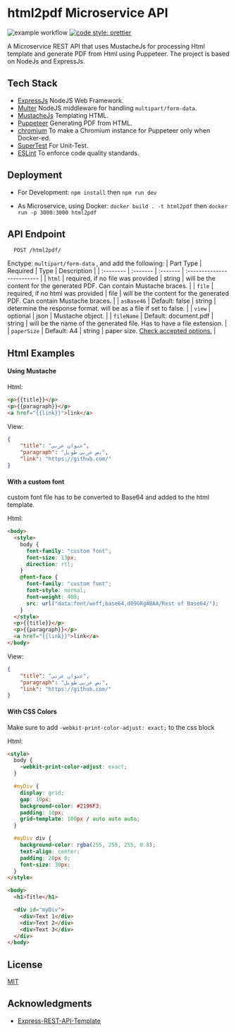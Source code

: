# html2pdf Microservice API
![example workflow](https://github.com/its-abdullah/Html2Pdf-Microservice-API/actions/workflows/node.js.yml/badge.svg)
[![code style: prettier](https://img.shields.io/badge/code_style-prettier-ff69b4.svg)](https://github.com/prettier/prettier)

A Microservice REST API that uses MustacheJs for processing Html template and generate PDF from Html using Puppeteer. The project is based on NodeJs and ExpressJs.


## Tech Stack
* [ExpressJs](https://github.com/expressjs/expressjs.com) NodeJS Web Framework.
* [Multer](https://github.com/expressjs/multer) NodeJS middleware for handling `multipart/form-data`.
* [MustacheJs](https://github.com/janl/mustache.js) Templating HTML.
* [Puppeteer](https://github.com/puppeteer/puppeteer/) Generating PDF from HTML.
* [chromium](https://www.chromium.org) To make a Chromium instance for Puppeteer only when Docker-ed.
* [SuperTest](https://github.com/ladjs/supertest) For Unit-Test.
* [ESLint](https://eslint.org/) To enforce code quality standards.


## Deployment
* For Development:
`npm install` then
`npm run dev`

* As Microservice, using Docker:
`docker build . -t html2pdf` then
`docker run -p 3000:3000 html2pdf`


## API Endpoint
```http
  POST /html2pdf/
```
Enctype: `multipart/form-data` , and add the following:
| Part Type | Required | Type     | Description                |
| :-------- | :------- | :------- | :------------------------- |
| `html` | required, if no file was provided | string | will be the content for the generated PDF. Can contain Mustache braces. |
| `file` | required, if no html was provided | file | will be the content for the generated PDF. Can contain Mustache braces. |
| `asBase46` | Default: false | string | determine the response format. will be as a file if set to false. |
| `view` | optional | json | Mustache object. |
| `fileName` | Default: document.pdf | string | will be the name of the generated file. Has to have a file extension. |
| `paperSize` | Default: A4 | string | paper size. [Check accepted options.](https://pptr.dev/api/puppeteer.paperformat) |


## Html Examples

#### Using Mustache
Html:
```Html
<p>{{title}}</p>
<p>{{paragraph}}</p>
<a href="{{link}}">link</a>
```

View:
```Json
{
    "title": "عنوان عربي",
    "paragraph": "نص عربي طويل",
    "link": "https://github.com/"
}
```

#### With a custom font
custom font file has to be converted to Base64 and added to the html template.

Html:
```Html
<body>
  <style>
    body {
      font-family: "custom font";
      font-size: 13px;
      direction: rtl;
    }
    @font-face {
      font-family: "custom font";
      font-style: normal;
      font-weight: 400;
      src: url("data:font/woff;base64,d09GRgABAA/Rest of Base64/");
    }
  </style>
  <p>{{title}}</p>
  <p>{{paragraph}}</p>
  <a href="{{link}}">link</a>
</body>
```

View:
```Json
{
    "title": "عنوان عربي",
    "paragraph": "نص عربي طويل",
    "link": "https://github.com/"
}
```

#### With CSS Colors
Make sure to add `-webkit-print-color-adjust: exact;` to the css block

Html:
```Html
<style>
  body {
    -webkit-print-color-adjust: exact;
  }

  #myDiv {
    display: grid;
    gap: 10px;
    background-color: #2196F3;
    padding: 10px;
    grid-template: 100px / auto auto auto;
  }

  #myDiv div {
    background-color: rgba(255, 255, 255, 0.8);
    text-align: center;
    padding: 20px 0;
    font-size: 30px;
  }
</style>

<body>
  <h1>Title</h1>

  <div id="myDiv">
    <div>Text 1</div>
    <div>Text 2</div>
    <div>Text 3</div>
  </div>
</body>
```




## License
[MIT](https://choosealicense.com/licenses/mit/)

## Acknowledgments
* [Express-REST-API-Template](https://github.com/rzgry/Express-REST-API-Template)